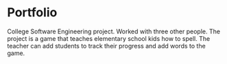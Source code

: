 # Portfolio

College Software Engineering project. Worked with three other people. The project is a game that teaches elementary school kids how to spell. The teacher can add students to track their progress and add words to the game.
